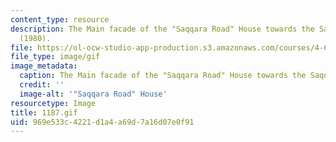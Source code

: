 ```yaml
---
content_type: resource
description: The Main facade of the "Saqqara Road" House towards the Saqqara Road
  (1980).
file: https://ol-ocw-studio-app-production.s3.amazonaws.com/courses/4-615-the-architecture-of-cairo-spring-2002/969e533c4221d1a4a69d7a16d07e0f91_1187.gif
file_type: image/gif
image_metadata:
  caption: The Main facade of the "Saqqara Road" House towards the Saqqara Road (1980).
  credit: ''
  image-alt: '"Saqqara Road" House'
resourcetype: Image
title: 1187.gif
uid: 969e533c-4221-d1a4-a69d-7a16d07e0f91
---
```

